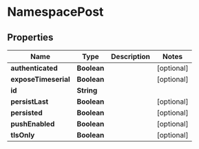 

# NamespacePost


## Properties

| Name | Type | Description | Notes |
|------------ | ------------- | ------------- | -------------|
|**authenticated** | **Boolean** |  |  [optional] |
|**exposeTimeserial** | **Boolean** |  |  [optional] |
|**id** | **String** |  |  |
|**persistLast** | **Boolean** |  |  [optional] |
|**persisted** | **Boolean** |  |  [optional] |
|**pushEnabled** | **Boolean** |  |  [optional] |
|**tlsOnly** | **Boolean** |  |  [optional] |




